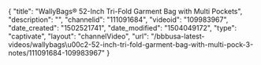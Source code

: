 {
    "title": "WallyBags&reg; 52-Inch Tri-Fold Garment Bag with Multi Pockets",
    "description": "",
    "channelid": "111091684",
    "videoid": "109983967",
    "date_created": "1502521741",
    "date_modified": "1504049172",
    "type": "captivate",
    "layout": "channelVideo",
    "url": "\/bbbusa-latest-videos\/wallybags\u00c2-52-inch-tri-fold-garment-bag-with-multi-pock-3-notes\/111091684-109983967"
}